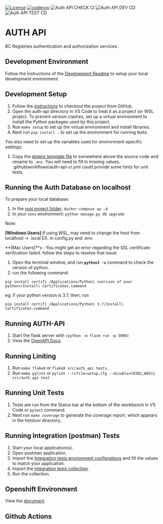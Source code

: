 [![License](https://img.shields.io/badge/License-Apache%202.0-blue.svg)](../LICENSE)
[![codecov](https://codecov.io/gh/bcgov/sbc-auth/branch/development/graph/badge.svg?flag=authapi)](https://codecov.io/gh/bcgov/sbc-auth/tree/development/auth-api)
![Auth API CHECK CI](https://github.com/bcgov/sbc-auth/workflows/Auth%20API%20CHECK%20CI/badge.svg)
![Auth API DEV CD](https://github.com/bcgov/sbc-auth/workflows/Auth%20API%20DEV%20CD/badge.svg)
![Auth API TEST CD](https://github.com/bcgov/sbc-auth/workflows/Auth%20API%20TEST%20CD/badge.svg)

# AUTH API

BC Registries authentication and authorization services.

## Development Environment

Follow the instructions of the [Development Readme](https://github.com/bcgov/entity/blob/master/docs/development.md)
to setup your local development environment.

## Development Setup

1. Follow the [instructions](https://github.com/bcgov/entity/blob/master/docs/setup-forking-workflow.md) to checkout the project from GitHub.
2. Open the auth-api directory in VS Code to treat it as a project (or WSL projec). To prevent version clashes, set up a
   virtual environment to install the Python packages used by this project.
3. Run `make setup` to set up the virtual environment and install libraries.
4. Next run `pip install .` to set up the environment for running tests.

You also need to set up the variables used for environment-specific settings:

1. Copy the [dotenv template file](../docs/dotenv_template) to somewhere above the source code and rename to `.env`. You will need to fill in missing values.
   .github\workflows\auth-api-ci.yml could provide some hints for unit tests.

## Running the Auth Database on localhost

To prepare your local database:

1. In the [root project folder](../docker/docker-compose.yml): `docker-compose up -d`
2. In your `venv` environment: `python manage.py db upgrade`

Note:

**[Windows Users]**
If using WSL, may need to change the host from localhost -> <computer-name>.local
EX. in config.py and .env.

**[Mac Users]**x
: You might get an error regarding the SSL certificate verification failed.
follow the steps to resolve that issue:

1. Open the terminal window, and run **`python3 -v`** command to check the version of python.
2. run the following command:

```
pip install certifi /Applications/Python\ <version of your python>/Install\ Certificates.command
```

eg: if your python version is 3.7,
then, run

```
pip install certifi /Applications/Python\ 3.7/Install\ Certificates.command
```

## Running AUTH-API

1. Start the flask server with `(python -m flask run -p 5000)`
2. View the [OpenAPI Docs](http://127.0.0.1:5000/api/v1).

## Running Liniting

1. Run `make flake8` or `flake8 src/auth_api tests`.
2. Run `make pylint` or `pylint --rcfile=setup.cfg --disable=C0301,W0511 src/auth_api test`

## Running Unit Tests

1. Tests are run from the Status bar at the bottom of the workbench in VS Code or `pytest` command.
2. Next run `make coverage` to generate the coverage report, which appears in the _htmlcov_ directory.

## Running Integration (postman) Tests

1. Start your local application(s).
2. Open postman applicaiton.
3. Import the [Integration tests environment configrations](./tests/postman/auth-api.postman_environment.json) and fill the values to match your applicaiton.
4. Import the [integration tests collection](./tests/postman/auth-api.postman_collection.json).
5. Run the collection.

## Openshift Environment

View the [document](../docs/build-deploy.md).

## Github Actions
